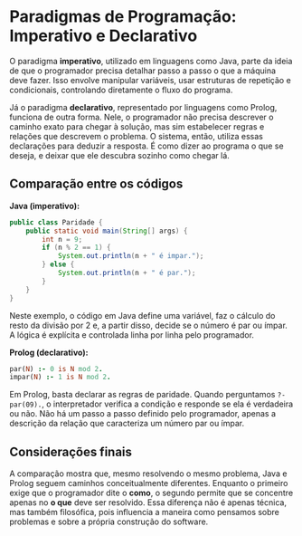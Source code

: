 # Paradigmas de Programação: Imperativo e Declarativo



O paradigma **imperativo**, utilizado em linguagens como Java, parte da ideia de que o programador precisa detalhar passo a passo o que a máquina deve fazer. Isso envolve manipular variáveis, usar estruturas de repetição e condicionais, controlando diretamente o fluxo do programa. 

Já o paradigma **declarativo**, representado por linguagens como Prolog, funciona de outra forma. Nele, o programador não precisa descrever o caminho exato para chegar à solução, mas sim estabelecer regras e relações que descrevem o problema. O sistema, então, utiliza essas declarações para deduzir a resposta. É como dizer ao programa o que se deseja, e deixar que ele descubra sozinho como chegar lá.

## Comparação entre os códigos

**Java (imperativo):**
```java
public class Paridade {
    public static void main(String[] args) {
        int n = 9;
        if (n % 2 == 1) {
            System.out.println(n + " é impar.");
        } else {
            System.out.println(n + " é par.");
        }
    }
}
```

Neste exemplo, o código em Java define uma variável, faz o cálculo do resto da divisão por 2 e, a partir disso, decide se o número é par ou ímpar. A lógica é explícita e controlada linha por linha pelo programador.

**Prolog (declarativo):**
```prolog
par(N) :- 0 is N mod 2.
impar(N) :- 1 is N mod 2.
```

Em Prolog, basta declarar as regras de paridade. Quando perguntamos `?- par(09).`, o interpretador verifica a condição e responde se ela é verdadeira ou não. Não há um passo a passo definido pelo programador, apenas a descrição da relação que caracteriza um número par ou ímpar.

## Considerações finais

A comparação mostra que, mesmo resolvendo o mesmo problema, Java e Prolog seguem caminhos conceitualmente diferentes. Enquanto o primeiro exige que o programador dite o **como**, o segundo permite que se concentre apenas no **o que** deve ser resolvido. Essa diferença não é apenas técnica, mas também filosófica, pois influencia a maneira como pensamos sobre problemas e sobre a própria construção do software.